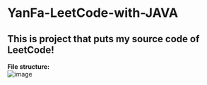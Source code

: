# YanFa-LeetCode-with-JAVA
This is project that puts my source code of LeetCode!
-----
**File structure:**  
![image](https://github.com/jnuyanfa/YanFa-LeetCode-with-JAVA/blob/master/resource/1.png)
